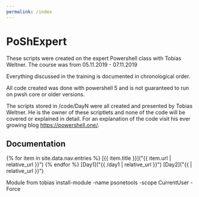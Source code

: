 ```yaml
---
permalink: /index
---
```

# PoShExpert
These scripts were created on the expert Powershell class with Tobias Weltner. 
The course was from 05.11.2019 - 07.11.2019 

Everything discussed in the training is documented in chronological order. 

All code created was done with powershell 5 and is not guaranteed to run on pwsh core or older versions. 

The scripts stored in /code/DayN were all created and presented by Tobias Weltner. 
He is the owner of these scriptlets and none of the code will be covered or explained in detail. 
For an explanation of the code visit his ever growing blog https://powershell.one/. 

## Documentation
{% for item in site.data.nav.entries %}
    [{{ item.title }}]("{{ item.url | relative_url }}")
{% endfor %}
[Day1]("{{ /day1 | relative_url }}")
[Day2]("{{  | relative_url }}")


Module from tobias
install-module -name psonetools -scope CurrentUser -Force


